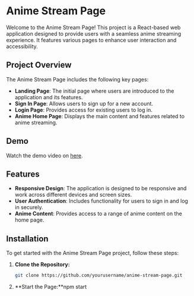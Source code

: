 # Anime Stream Page

Welcome to the Anime Stream Page! This project is a React-based web application designed to provide users with a seamless anime streaming experience. It features various pages to enhance user interaction and accessibility.

## Project Overview

The Anime Stream Page includes the following key pages:

- **Landing Page**: The initial page where users are introduced to the application and its features.
- **Sign In Page**: Allows users to sign up for a new account.
- **Login Page**: Provides access for existing users to log in.
- **Anime Home Page**: Displays the main content and features related to anime streaming.

## Demo

Watch the demo video on [here](https://github.com/karthi234231/Anime-Stream-App/blob/main/DEMO.mp4).


## Features

- **Responsive Design**: The application is designed to be responsive and work across different devices and screen sizes.
- **User Authentication**: Includes functionality for users to sign in and log in securely.
- **Anime Content**: Provides access to a range of anime content on the home page.

## Installation

To get started with the Anime Stream Page project, follow these steps:

1. **Clone the Repository:**
   ```bash
   git clone https://github.com/yourusername/anime-stream-page.git
2. **Start the Page:**npm start
